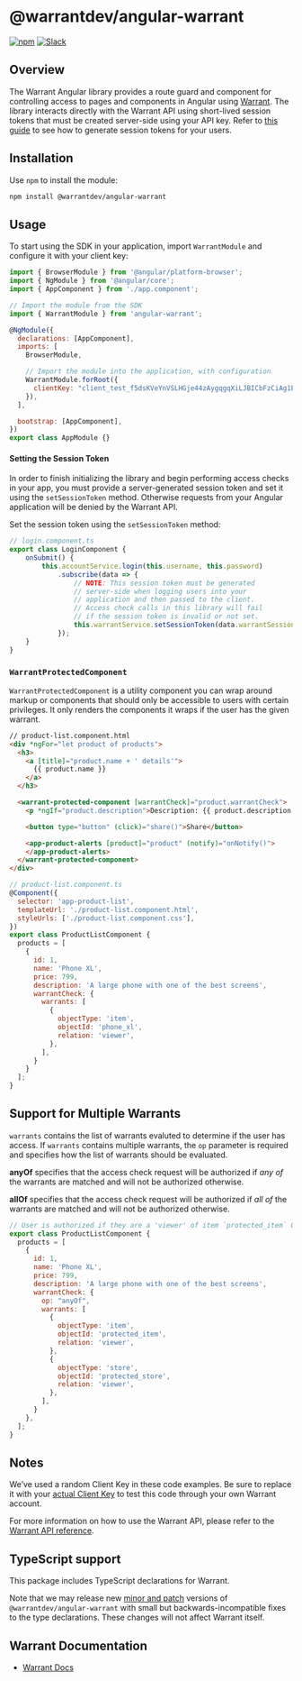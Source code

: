 # @warrantdev/angular-warrant

[![npm](https://img.shields.io/npm/v/@warrantdev/angular-warrant)](https://www.npmjs.com/package/@warrantdev/angular-warrant)
[![Slack](https://img.shields.io/badge/slack-join-brightgreen)](https://join.slack.com/t/warrantcommunity/shared_invite/zt-12g84updv-5l1pktJf2bI5WIKN4_~f4w)

## Overview

The Warrant Angular library provides a route guard and component for controlling access to pages and components in Angular using [Warrant](https://warrant.dev/). The library interacts directly with the Warrant API using short-lived session tokens that must be created server-side using your API key. Refer to [this guide](https://docs.warrant.dev/guides/creating-session-tokens) to see how to generate session tokens for your users.

## Installation

Use `npm` to install the module:

```sh
npm install @warrantdev/angular-warrant
```

## Usage
To start using the SDK in your application, import `WarrantModule` and configure it with your client key:
```javascript
import { BrowserModule } from '@angular/platform-browser';
import { NgModule } from '@angular/core';
import { AppComponent } from './app.component';

// Import the module from the SDK
import { WarrantModule } from 'angular-warrant';

@NgModule({
  declarations: [AppComponent],
  imports: [
    BrowserModule,

    // Import the module into the application, with configuration
    WarrantModule.forRoot({
      clientKey: "client_test_f5dsKVeYnVSLHGje44zAygqgqXiLJBICbFzCiAg1E=",
    }),
  ],

  bootstrap: [AppComponent],
})
export class AppModule {}
```

#### **Setting the Session Token**
In order to finish initializing the library and begin performing access checks in your app, you must provide a server-generated session token and set it using the `setSessionToken` method. Otherwise requests from your Angular application will be denied by the Warrant API.

Set the session token using the `setSessionToken` method:
```javascript
// login.component.ts
export class LoginComponent {
    onSubmit() {
        this.accountService.login(this.username, this.password)
            .subscribe(data => {
                // NOTE: This session token must be generated
                // server-side when logging users into your
                // application and then passed to the client.
                // Access check calls in this library will fail
                // if the session token is invalid or not set.
                this.warrantService.setSessionToken(data.warrantSessionToken);)
            });
    }
}
```

### `WarrantProtectedComponent`
`WarrantProtectedComponent` is a utility component you can wrap around markup or components that should only be accessible to users with certain privileges. It only renders the components it wraps if the user has the given warrant.

```html
// product-list.component.html
<div *ngFor="let product of products">
  <h3>
    <a [title]="product.name + ' details'">
      {{ product.name }}
    </a>
  </h3>

  <warrant-protected-component [warrantCheck]="product.warrantCheck">
    <p *ngIf="product.description">Description: {{ product.description }}</p>

    <button type="button" (click)="share()">Share</button>

    <app-product-alerts [product]="product" (notify)="onNotify()">
    </app-product-alerts>
  </warrant-protected-component>
</div>
```

```javascript
// product-list.component.ts
@Component({
  selector: 'app-product-list',
  templateUrl: './product-list.component.html',
  styleUrls: ['./product-list.component.css'],
})
export class ProductListComponent {
  products = [
    {
      id: 1,
      name: 'Phone XL',
      price: 799,
      description: 'A large phone with one of the best screens',
      warrantCheck: {
        warrants: [
          {
            objectType: 'item',
            objectId: 'phone_xl',
            relation: 'viewer',
          },
        ],
      }
    }
  ];
}
```

## Support for Multiple Warrants

`warrants` contains the list of warrants evaluted to determine if the user has access. If `warrants` contains multiple warrants, the `op` parameter is required and specifies how the list of warrants should be evaluated.

**anyOf** specifies that the access check request will be authorized if *any of* the warrants are matched and will not be authorized otherwise.

**allOf** specifies that the access check request will be authorized if *all of* the warrants are matched and will not be authorized otherwise.

```javascript
// User is authorized if they are a 'viewer' of item `protected_item` OR a 'viewer' of store `protected_store`
export class ProductListComponent {
  products = [
    {
      id: 1,
      name: 'Phone XL',
      price: 799,
      description: 'A large phone with one of the best screens',
      warrantCheck: {
        op: "anyOf",
        warrants: [
          {
            objectType: 'item',
            objectId: 'protected_item',
            relation: 'viewer',
          },
          {
            objectType: 'store',
            objectId: 'protected_store',
            relation: 'viewer',
          },
        ],
      }
    },
  ];
}
```

## Notes
We’ve used a random Client Key in these code examples. Be sure to replace it with your
[actual Client Key](https://app.warrant.dev) to
test this code through your own Warrant account.

For more information on how to use the Warrant API, please refer to the
[Warrant API reference](https://docs.warrant.dev).

## TypeScript support

This package includes TypeScript declarations for Warrant.

Note that we may release new [minor and patch](https://semver.org/) versions of
`@warrantdev/angular-warrant` with small but backwards-incompatible fixes to the type
declarations. These changes will not affect Warrant itself.

## Warrant Documentation

- [Warrant Docs](https://docs.warrant.dev/)
